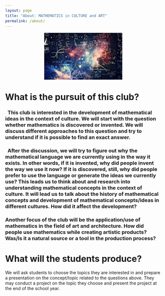 ```yaml
---
layout: page
title: "About: MATHEMATICS in CULTURE and ART"
permalink: /about/
---
```


<img src="https://raw.githubusercontent.com/Kqpa/math/refs/heads/master/assets/photos/header-2.png"
     alt="Some diagram"
     style="display:block; margin:0 auto; max-width:50%; height:auto;" />

# __What is the pursuit of this club?__

### &nbsp; This club is interested in the development of mathematical ideas in the context of culture. We will start with the question whether mathematics is discovered or invented. We will discuss different approaches to this question and try to understand if it is possible to find an exact answer.

### &nbsp; After the discussion, we will try to figure out why the mathematical language we are currently using in the way it exists. In other words, if it is invented, why did people invent the way we use it now? If it is discovered, still, why did people prefer to use the language or generate the ideas we currently use? This leads us to think about and research into understanding mathematical concepts in the context of culture. It will lead us to talk about the history of mathematical concepts and development of mathematical concepts/ideas in different cultures. How did it affect the development? 

### Another focus of the club will be the application/use of mathematics in the field of art and architecture. How did people use mathematics while creating artistic products? Was/Is it a natural source or a tool in the production process?

# __What will the students produce?__

We will ask students to choose the topics they are interested in and prepare a presentation on the concept/topic related to the questions above. They may conduct a project on the topic they choose and present the project at the end of the school year.
